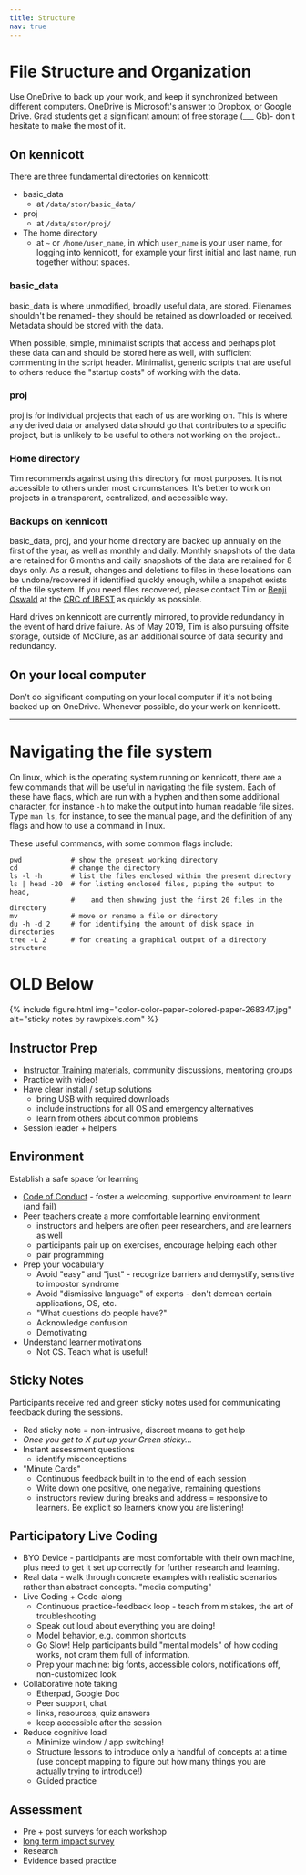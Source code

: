 ```yaml
---
title: Structure
nav: true
---
```


# File Structure and Organization

Use OneDrive to back up your work, and keep it synchronized between different computers.  OneDrive is Microsoft's answer to Dropbox, or Google Drive.  Grad students get a significant amount of free storage (___ Gb)- don't hesitate to make the most of it.

## On kennicott

There are three fundamental directories on kennicott:
- basic_data
    - at `/data/stor/basic_data/`
- proj
    - at `/data/stor/proj/`
- The home directory
    - at `~` or `/home/user_name`, in which `user_name` is your user name, for logging into kennicott, for example your first initial and last name, run together without spaces.


### basic_data
basic_data is where unmodified, broadly useful data, are stored.  Filenames shouldn't be renamed- they should be retained as downloaded or received.  Metadata should be stored with the data.

When possible, simple, minimalist scripts that access and perhaps plot these data can and should be stored here as well, with sufficient commenting in the script header.  Minimalist, generic scripts that are useful to others reduce the "startup costs" of working with the data.

### proj
proj is for individual projects that each of us are working on.  This is where any derived data or analysed data should go that contributes to a specific project, but is unlikely to be useful to others not working on the project..

### Home directory
Tim recommends against using this directory for most purposes.  It is not accessible to others under most circumstances.  It's better to work on projects in a transparent, centralized, and accessible way.

### Backups on kennicott
basic_data, proj, and your home directory are backed up annually on the first of the year, as well as monthly and daily.  Monthly snapshots of the data are retained for 6 months and daily snapshots of the data are retained for 8 days only.  As a result, changes and deletions to files in these locations can be undone/recovered if identified quickly enough, while a snapshot exists of the file system.  If you need files recovered, please contact Tim or [Benji Oswald](https://crc.ibest.uidaho.edu/contact.html) at the [CRC of IBEST](https://crc.ibest.uidaho.edu/index.html) as quickly as possible.

Hard drives on kennicott are currently mirrored, to provide redundancy in the event of hard drive failure.  As of May 2019, Tim is also pursuing offsite storage, outside of McClure, as an additional source of data security and redundancy.

## On your local computer
Don't do significant computing on your local computer if it's not being backed up on OneDrive.  Whenever possible, do your work on kennicott.

---

# Navigating the file system
On linux, which is the operating system running on kennicott, there are a few commands that will be useful in navigating the file system.  Each of these have flags, which are run with a hyphen and then some additional character, for instance `-h` to make the output into human readable file sizes.  Type `man ls`, for instance, to see the manual page, and the definition of any flags and how to use a command in linux.

These useful commands, with some common flags include:
```
pwd            # show the present working directory
cd             # change the directory
ls -l -h       # list the files enclosed within the present directory
ls | head -20  # for listing enclosed files, piping the output to head, 
               #    and then showing just the first 20 files in the directory
mv             # move or rename a file or directory
du -h -d 2     # for identifying the amount of disk space in directories
tree -L 2      # for creating a graphical output of a directory structure
```


# OLD Below


{% include figure.html img="color-color-paper-colored-paper-268347.jpg" alt="sticky notes by rawpixels.com" %}

## Instructor Prep

- [Instructor Training materials](https://carpentries.github.io/instructor-training/), community discussions, mentoring groups
- Practice with video!
- Have clear install / setup solutions
    - bring USB with required downloads
    - include instructions for all OS and emergency alternatives
    - learn from others about common problems 
- Session leader + helpers

## Environment 

Establish a safe space for learning 

- [Code of Conduct](https://docs.carpentries.org/topic_folders/policies/code-of-conduct.html) - foster a welcoming, supportive environment to learn (and fail)
- Peer teachers create a more comfortable learning environment
    - instructors and helpers are often peer researchers, and are learners as well
    - participants pair up on exercises, encourage helping each other
    - pair programming
- Prep your vocabulary
    - Avoid "easy" and "just" - recognize barriers and demystify, sensitive to impostor syndrome
    - Avoid "dismissive language" of experts - don't demean certain applications, OS, etc. 
    - "What questions do people have?"
    - Acknowledge confusion
    - Demotivating
- Understand learner motivations
    - Not CS. Teach what is useful!


## Sticky Notes

Participants receive red and green sticky notes used for communicating feedback during the sessions. 

- Red sticky note = non-intrusive, discreet means to get help
- *Once you get to X put up your Green sticky...*
- Instant assessment questions
    - identify misconceptions
- "Minute Cards"
    - Continuous feedback built in to the end of each session 
    - Write down one positive, one negative, remaining questions
    - instructors review during breaks and address = responsive to learners. Be explicit so learners know you are listening!

## Participatory Live Coding

- BYO Device - participants are most comfortable with their own machine, plus need to get it set up correctly for further research and learning.
- Real data - walk through concrete examples with realistic scenarios rather than abstract concepts. "media computing"
- Live Coding + Code-along
    - Continuous practice-feedback loop - teach from mistakes, the art of troubleshooting 
    - Speak out loud about everything you are doing! 
    - Model behavior, e.g. common shortcuts 
    - Go Slow! Help participants build "mental models" of how coding works, not cram them full of information.
    - Prep your machine: big fonts, accessible colors, notifications off, non-customized look
- Collaborative note taking 
    - Etherpad, Google Doc
    - Peer support, chat
    - links, resources, quiz answers
    - keep accessible after the session
- Reduce cognitive load 
    - Minimize window / app switching! 
    - Structure lessons to introduce only a handful of concepts at a time (use concept mapping to figure out how many things you are actually trying to introduce!)
    - Guided practice

## Assessment 

- Pre + post surveys for each workshop
- [long term impact survey](https://docs.carpentries.org/topic_folders/assessment/assessment.html)
- Research
- Evidence based practice 
